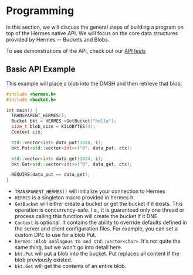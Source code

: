 # Programming

In this section, we will discuss the general steps of building a program
on top of the Hermes native API. We will focus on the core data structures
provided by Hermes -- Buckets and Blobs.

To see demonstrations of the API, check out our [API tests](https://github.com/HDFGroup/hermes/blob/master/test/unit/hermes/test_bucket.cc)

## Basic API Example

This example will place a blob into the DMSH and then retrieve that blob.

```cpp
#include <hermes.h>
#include <bucket.h>

int main() {
  TRANSPARENT_HERMES();
  Bucket bkt = HERMES->GetBucket("hello");
  size_t blob_size = KILOBYTES(4);
  Context ctx;

  std::vector<int> data_put(1024, i);
  bkt.Put<std::vector<int>>("0", data_put, ctx);

  std::vector<int> data_get(1024, i);
  bkt.Get<std::vector<int>>("0", data_get, ctx);

  REQUIRE(data_put == data_get);
}
```

- ``TRANSPARENT_HERMES()`` will initialize your connection to Hermes
- ``HERMES`` is a singleton macro provided in hermes.h.
- ``GetBucket`` will either create a bucket or get the bucket if it exists.
  This operation is concurrency-safe. I.e., it is guaranteed only one
  thread or process calling this function will create the bucket if it
  DNE.
- ``Context`` is optional. It contains the ability to override
  defaults defined in the server and client configuration files. For
  example, you can set a custom DPE to use for a blob Put.
- `hermes::Blob analagous to and std::vector<char>`. It's not quite the
  same thing, but we won't go into detail here.
- ``bkt.Put`` will put a blob into the bucket. Put replaces all content
  if the blob previously existed.
- ``bkt.Get`` will get the contents of an entire blob.
